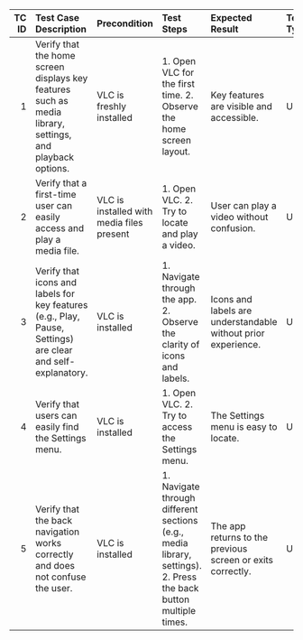 |   TC ID | Test Case Description                                                                                       | Precondition                              | Test Steps                                                                                                       | Expected Result                                               | Test Type   | Priority   | Test Data            |
|--------:|:------------------------------------------------------------------------------------------------------------|:------------------------------------------|:-----------------------------------------------------------------------------------------------------------------|:--------------------------------------------------------------|:------------|:-----------|:---------------------|
|       1 | Verify that the home screen displays key features such as media library, settings, and playback options.    | VLC is freshly installed                  | 1. Open VLC for the first time. 2. Observe the home screen layout.                                               | Key features are visible and accessible.                      | Usability   | High       | New VLC installation |
|       2 | Verify that a first-time user can easily access and play a media file.                                      | VLC is installed with media files present | 1. Open VLC. 2. Try to locate and play a video.                                                                  | User can play a video without confusion.                      | Usability   | High       | Sample video file    |
|       3 | Verify that icons and labels for key features (e.g., Play, Pause, Settings) are clear and self-explanatory. | VLC is installed                          | 1. Navigate through the app. 2. Observe the clarity of icons and labels.                                         | Icons and labels are understandable without prior experience. | UI/UX       | Medium     | nan                  |
|       4 | Verify that users can easily find the Settings menu.                                                        | VLC is installed                          | 1. Open VLC. 2. Try to access the Settings menu.                                                                 | The Settings menu is easy to locate.                          | Usability   | Medium     | nan                  |
|       5 | Verify that the back navigation works correctly and does not confuse the user.                              | VLC is installed                          | 1. Navigate through different sections (e.g., media library, settings). 2. Press the back button multiple times. | The app returns to the previous screen or exits correctly.    | Usability   | High       | nan                  |